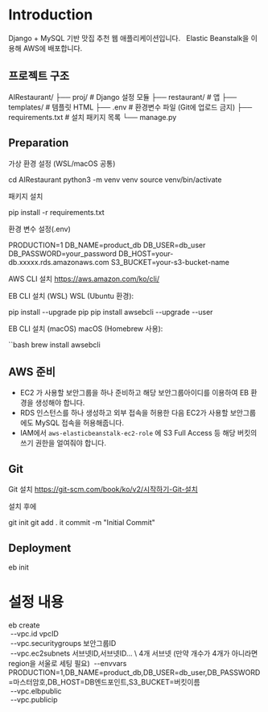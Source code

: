 # Introduction
Django + MySQL 기반 맛집 추천 웹 애플리케이션입니다.  
Elastic Beanstalk을 이용해 AWS에 배포합니다.

## 프로젝트 구조
AIRestaurant/
├── proj/ # Django 설정 모듈
├── restaurant/ # 앱
├── templates/ # 템플릿 HTML
├── .env # 환경변수 파일 (Git에 업로드 금지)
├── requirements.txt # 설치 패키지 목록
└── manage.py

## Preparation

가상 환경 설정 (WSL/macOS 공통)

cd AIRestaurant
python3 -m venv venv
source venv/bin/activate

패키지 설치

pip install -r requirements.txt

환경 변수 설정(.env)

PRODUCTION=1
DB_NAME=product_db
DB_USER=db_user
DB_PASSWORD=your_password
DB_HOST=your-db.xxxxx.rds.amazonaws.com
S3_BUCKET=your-s3-bucket-name

AWS CLI 설치
https://aws.amazon.com/ko/cli/

EB CLI 설치 (WSL)
WSL (Ubuntu 환경):

pip install --upgrade pip
pip install awsebcli --upgrade --user

EB CLI 설치 (macOS)
macOS (Homebrew 사용):

``bash
brew install awsebcli

## AWS 준비

- EC2 가 사용할 보안그룹을 하나 준비하고 해당 보안그룹아이디를 이용하여 EB 환경을 생성해야 합니다.
- RDS 인스턴스를 하나 생성하고 외부 접속을 허용한 다음 EC2가 사용할 보안그룹에도 MySQL 접속을 허용해줍니다.
- IAM에서 `aws-elasticbeanstalk-ec2-role` 에 S3 Full Access 등 해당 버킷의 쓰기 권한을 얼여줘야 합니다.

## Git

Git 설치
https://git-scm.com/book/ko/v2/시작하기-Git-설치

설치 후에

git init
git add .
it commit -m "Initial Commit"


## Deployment


eb init

# 설정 내용
eb create \
 --vpc.id vpcID \
 --vpc.securitygroups 보안그룹ID \
 --vpc.ec2subnets 서브넷ID,서브넷ID... \ 4개 서브넷 (만약 개수가 4개가 아니라면 region을 서울로 세팅 필요)
 --envvars PRODUCTION=1,DB_NAME=product_db,DB_USER=db_user,DB_PASSWORD=마스터암호,DB_HOST=DB엔드포인트,S3_BUCKET=버킷이름 \
 --vpc.elbpublic \
 --vpc.publicip

<!-- # 설정 내용
eb create \
 --vpc.id vpc-02027670f21362b27 \
 --vpc.securitygroups sg-0c21711ec6a322509 \
 --vpc.ec2subnets subnet-027472004f1664c04,subnet-055c529c1dccbf9f7,subnet-040a41f176ae3bde8,subnet-0cbb9caae23f924c4 \
 --envvars PRODUCTION=1,DB_NAME=restaurant_db,DB_USER=admin,DB_PASSWORD=9cML3Al9miqUpOeIz6bY,DB_HOST=airest-db.c1c6aqgaevrj.ap-northeast-2.rds.amazonaws.com,S3_BUCKET=airestaurants-dev \
 --vpc.elbpublic \
 --vpc.publicip -->
